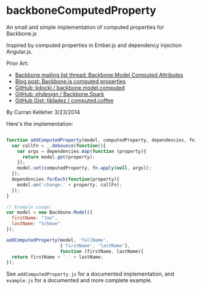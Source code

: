 backboneComputedProperty
========================

An small and simple implementation of computed properties for Backbone.js

Inspired by computed properties in Ember.js
and dependency injection Angular.js.

Prior Art:

 * [Backbone mailing list thread: Backbone.Model Computed Attributes](https://groups.google.com/forum/#!searchin/backbonejs/computed$20property/backbonejs/B21PIFVRvoA/wjG6ZbDqfccJ)
 * [Blog post: Backbone.js computed properties](http://kilon.org/blog/2012/02/backbone-calculated-fields/)
 * [GitHub: kdocki / backbone.model.computed](https://github.com/kdocki/backbone.model.computed)
 * [GitHub: phdesign / Backbone.Spark](https://github.com/phdesign/Backbone.Spark)
 * [GitHub Gist: tjbladez / computed.coffee](https://gist.github.com/tjbladez/2637522)

By Curran Kelleher 3/23/2014

Here's the implementation:

```javascript

function addComputedProperty(model, computedProperty, dependencies, fn){
  var callFn = _.debounce(function(){
    var args = dependencies.map(function (property){
      return model.get(property);
    });
    model.set(computedProperty, fn.apply(null, args));
  });
  dependencies.forEach(function(property){
    model.on('change:' + property, callFn);
  });
}

// Example usage:
var model = new Backbone.Model({
  firstName: "Joe",
  lastName: "Schmoe"
});

addComputedProperty(model, 'fullName', 
                    ['firstName', 'lastName'],
                    function (firstName, lastName){
  return firstName + ' ' + lastName;
});
```

See `addComputedProperty.js` for a documented implementation, and `example.js` for a documented and more complete example.
